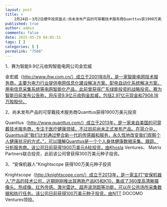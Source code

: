 ```yaml
---
layout: post
title: >
    2月24日－3月2日硬件投资盘点:尚未发布产品的可穿戴技术服务商Quanttus获1900万美元投资
published: true
author: admin
comments: false
date: 2015-05-29 04:05:31
tags: [ ]
categories: [ ]
permalink: "7508"
---
```



1、赛为智能9.9亿元收购智能电网公司金宏威

金宏威（http://www.jhw.com.cn/）成立于2001年8月，是一家智能电网技术服务商，主要为电力行业提供电网信息化建设解决方案、配电自动化系统解决方案、用电信息采集系统等电网智能化产品，此前曾获得广东绿能投资的战略投资。赛为智能日前发布公告称，将斥资9.9亿元收购金宏威，包括2.97亿元现金和7908.18万股股份。

2、尚未发布产品的可穿戴技术服务商Quanttus获得1900万美元投资

Quanttus（http://www.quanttus.com/）成立于2013年，是一家来自美国的可穿戴技术服务商，专注于医疗健康领域，不过目前尚未正式发布产品。在简介中，Quanttus说“我们计划通过整合新一代的传感器和服务，永久性地改变我们观察个人健康状况的方式。”，可以理解Quanttus是一个个人身体健康数据采集、跟踪、分析服务商。该公司日前获得1900万美元A轮投资，由Khosla Ventures、 Matrix Partners联合投资，此前该公司曾获得300万美元种子投资。

3、“安保机器人”Knightscope 获得100万美元种子投资

Knightscope（http://knightscope.com/）成立于2013年，是一家主打“安保机器人”产品的技术公司，近期刚刚推出其两款产品K5和K10，集成了360度高清晰摄像头、热成像、红外传感、激光雷达、超声波测距等功能，可以在公共场所采集数据和执行任务。该公司日前获得100万美元种子投资，由NTT DOCOMO Ventures领投。
